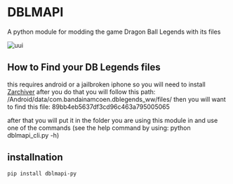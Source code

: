 # DBLMAPI
A python module for modding the game Dragon Ball Legends with its files

![uui](image.png)

## How to Find your DB Legends files
this requires android or a jailbroken iphone
so you will need to install [Zarchiver](https://play.google.com/store/apps/details?id=ru.zdevs.zarchiver&pli=1) after you do that you will follow this path:
/Android/data/com.bandainamcoen.dblegends_ww/files/
then you will want to find this file:
89bb4eb5637df3cd96c463a795005065

after that you will put it in the folder you are using this module in and use one of the commands (see the help command by using: python dblmapi_cli.py -h)

## installnation
`pip install dblmapi-py`